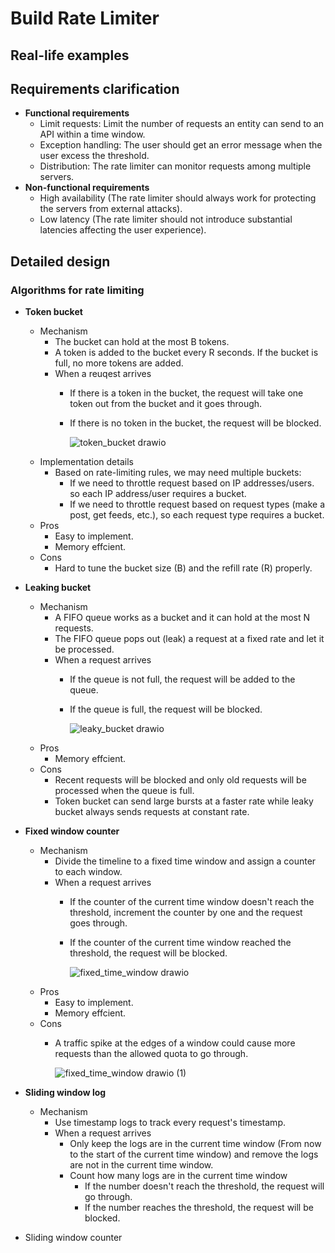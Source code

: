 # Build Rate Limiter

## Real-life examples

## Requirements clarification
- **Functional requirements**
   - Limit requests: Limit the number of requests an entity can send to an API within a time window.
   - Exception handling: The user should get an error message when the user excess the threshold.
   - Distribution: The rate limiter can monitor requests among multiple servers.
- **Non-functional requirements**
   - High availability (The rate limiter should always work for protecting the servers from external attacks).
   - Low latency (The rate limiter should not introduce substantial latencies affecting the user experience).

## Detailed design
### Algorithms for rate limiting
- **Token bucket**
   - Mechanism
      - The bucket can hold at the most B tokens.
      - A token is added to the bucket every R seconds. If the bucket is full, no more tokens are added.
      - When a reuqest arrives
         - If there is a token in the bucket, the request will take one token out from the bucket and it goes through.
         - If there is no token in the bucket, the request will be blocked.
        
           ![token_bucket drawio](https://user-images.githubusercontent.com/8989447/155385390-aa3f9b9f-e1f7-4472-9601-8a520ad60676.png)
   - Implementation details
      - Based on rate-limiting rules, we may need multiple buckets:
         - If we need to throttle request based on IP addresses/users. so each IP address/user requires a bucket.
         - If we need to throttle request based on request types (make a post, get feeds, etc.), so each request type requires a bucket.
   - Pros
      - Easy to implement.
      - Memory effcient.
   - Cons
      - Hard to tune the bucket size (B) and the refill rate (R) properly.
- **Leaking bucket**
   - Mechanism
      - A FIFO queue works as a bucket and it can hold at the most N requests.
      - The FIFO queue pops out (leak) a request at a fixed rate and let it be processed.
      - When a request arrives
         - If the queue is not full, the request will be added to the queue.
         - If the queue is full, the request will be blocked.

           ![leaky_bucket drawio](https://user-images.githubusercontent.com/8989447/155578782-e668a61f-cc47-40ad-8fc9-5e6599192047.png)
   - Pros
      - Memory effcient.
   - Cons
      - Recent requests will be blocked and only old requests will be processed when the queue is full.
      - Token bucket can send large bursts at a faster rate while leaky bucket always sends requests at constant rate.
- **Fixed window counter**
   - Mechanism
      - Divide the timeline to a fixed time window and assign a counter to each window.
      - When a request arrives
         - If the counter of the current time window doesn't reach the threshold, increment the counter by one and the request goes through.
         - If the counter of the current time window reached the threshold, the request will be blocked.
         
           ![fixed_time_window drawio](https://user-images.githubusercontent.com/8989447/155586579-bcb77111-f072-4d55-856f-9ad4515f4a6f.png)
   - Pros
      - Easy to implement.
      - Memory effcient.
   - Cons
      - A traffic spike at the edges of a window could cause more requests than the allowed quota to go through.

        ![fixed_time_window drawio (1)](https://user-images.githubusercontent.com/8989447/155587144-0dc77e8a-f3cd-4e73-9cc7-4b792446cfb2.png)
- **Sliding window log**
   - Mechanism
      - Use timestamp logs to track every request's timestamp. 
      - When a request arrives
         - Only keep the logs are in the current time window (From now to the start of the current time window) and remove the logs are not in the current time window.
         - Count how many logs are in the current time window
            - If the number doesn't reach the threshold, the request will go through.
            - If the number reaches the threshold, the request will be blocked.
            
- Sliding window counter
